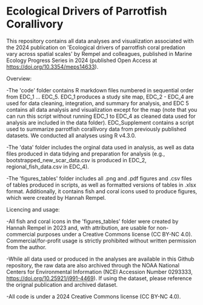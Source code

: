 # Ecological Drivers of Parrotfish Corallivory
This repository contains all data analyses and visualization associated with the 2024 publication on 'Ecological drivers of parrotfish coral predation vary across spatial scales' by Rempel and colleagues, published in Marine Ecology Progress Series in 2024 (published Open Access at https://doi.org/10.3354/meps14633). 

Overview:

-The 'code' folder contains R markdown files numbered in sequential order from EDC_1 ... EDC_5. EDC_1 produces a study site map, EDC_2 - EDC_4 are used for data cleaning, integration, and summary for analysis, and EDC 5 contains all data analysis and visualization except for the map (note that you can run this script without running EDC_1 to EDC_4 as cleaned data used for analysis are included in the data folder). EDC_Supplement contains a script used to summarize parrotfish corallivory data from previously published datasets. We conducted all analyses using R v4.3.0.

-The 'data' folder includes the orginal data used in analysis, as well as data files produced in data tidying and preparation for analysis (e.g., bootstrapped_new_scar_data.csv is produced in EDC_2, regional_fish_data.csv in EDC_4).

-The 'figures_tables' folder includes all .png and .pdf figures and .csv files of tables produced in scripts, as well as formatted versions of tables in .xlsx format. Additionally, it contains fish and coral icons used to produce figures, which were created by Hannah Rempel. 

Licencing and usage:

-All fish and coral icons in the 'figures_tables' folder were created by Hannah Rempel in 2023 and, with attribution, are usable for non-commercial purposes under a Creative Commons license (CC BY-NC 4.0). Commercial/for-profit usage is strictly prohibited without written permission from the author.

-While all data used or produced in the analyses are available in this Github repository, the raw data are also archived through the NOAA National Centers for Environmental Information (NCEI Accession Number 0293333, https://doi.org/10.25921/j991-4469). If using the dataset, please reference the orignal publication and archived dataset.

-All code is under a 2024 Creative Commons license (CC BY-NC 4.0).
